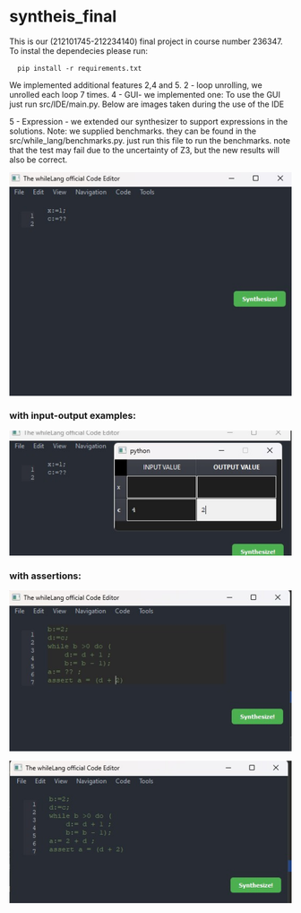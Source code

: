 # syntheis_final
This is our (212101745-212234140) final project in course number 236347.
To instal the dependecies please run:
    
      pip install -r requirements.txt

We implemented additional features 2,4 and 5.
2 - loop unrolling, we unrolled each loop 7 times.
4 - GUI- we implemented one:
  To use the GUI just run src/IDE/main.py. 
  Below are images taken during the use of the IDE

5 - Expression - we extended our synthesizer to support expressions in the solutions.
Note: we supplied benchmarks. they can be found in the  src/while_lang/benchmarks.py. just run this file to run the benchmarks. note that the test may fail due to the uncertainty of Z3, but the new results will also be correct.


![alt text](https://github.com/tomerkatz2001/syntheis_final/blob/main/WhatsApp%20Image%202023-10-09%20at%2019.24.23_8db0b043.jpg?raw=true)
### with input-output examples:
![alt text](https://github.com/tomerkatz2001/syntheis_final/blob/main/WhatsApp%20Image%202023-10-09%20at%2019.24.51_59b6abb7.jpg?raw=true)
### with assertions:
![alt text](https://github.com/tomerkatz2001/syntheis_final/blob/main/WhatsApp%20Image%202023-10-09%20at%2019.37.40_328ef43e.jpg?raw=true)


![alt text](https://github.com/tomerkatz2001/syntheis_final/blob/main/WhatsApp%20Image%202023-10-09%20at%2019.38.36_ba31162f.jpg?raw=true)
